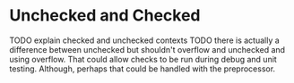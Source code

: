 # Unchecked and Checked

TODO explain checked and unchecked contexts
TODO there is actually a difference between unchecked but shouldn't overflow and unchecked and using overflow.  That could allow checks to be run during debug and unit testing.  Although, perhaps that could be handled with the preprocessor.